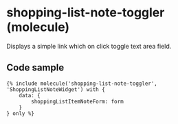 # shopping-list-note-toggler (molecule)

Displays a simple link which on click toggle text area field.

## Code sample 

```
{% include molecule('shopping-list-note-toggler', 'ShoppingListNoteWidget') with {
    data: {
        shoppingListItemNoteForm: form
    }
} only %}
```
